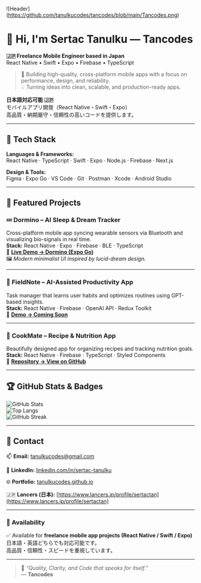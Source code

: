 ![Header] (https://github.com/tanulkucodes/tancodes/blob/main/Tancodes.png)

# 👋 Hi, I'm Sertac Tanulku — **Tancodes**
**🇯🇵 Freelance Mobile Engineer based in Japan**  
React Native • Swift • Expo • Firebase • TypeScript  

> 🧭 Building high-quality, cross-platform mobile apps with a focus on performance, design, and reliability.  
> 💡 Turning ideas into clean, scalable, and production-ready apps.

**日本語対応可能 🇯🇵**  
モバイルアプリ開発（React Native・Swift・Expo）  
高品質・納期厳守・信頼性の高いコードを提供します。  

---

## 🚀 Tech Stack
**Languages & Frameworks:**  
React Native · TypeScript · Swift · Expo · Node.js · Firebase · Next.js  

**Design & Tools:**  
Figma · Expo Go · VS Code · Git · Postman · Xcode · Android Studio  

---

## 🧩 Featured Projects
### 💤 **Dormino – AI Sleep & Dream Tracker**
Cross-platform mobile app syncing wearable sensors via Bluetooth and visualizing bio-signals in real time.  
**Stack:** React Native · Expo · Firebase · BLE · TypeScript  
🔗 [**Live Demo → Dormino (Expo Go)**](https://expo.dev/)  
🖼️ *Modern minimalist UI inspired by lucid-dream design.*

---

### 🧠 **FieldNote – AI-Assisted Productivity App**
Task manager that learns user habits and optimizes routines using GPT-based insights.  
**Stack:** React Native · Firebase · OpenAI API · Redux Toolkit  
🔗 [**Demo → Coming Soon**](#)

---

### 🍱 **CookMate – Recipe & Nutrition App**
Beautifully designed app for organizing recipes and tracking nutrition goals.  
**Stack:** React Native · Firebase · TypeScript · Styled Components  
🔗 [**Repository → View on GitHub**](#)

---

## 🏆 GitHub Stats & Badges
![GitHub Stats](https://github-readme-stats.vercel.app/api?username=tanulkucodes&show_icons=true&theme=tokyonight)  
![Top Langs](https://github-readme-stats.vercel.app/api/top-langs/?username=tanulkucodes&layout=compact&theme=tokyonight)  
![GitHub Streak](https://github-readme-streak-stats.herokuapp.com/?user=tanulkucodes&theme=tokyonight)

---

## 💬 Contact
📫 **Email:** tanulkucodes@gmail.com  

🔗 **LinkedIn:** [linkedin.com/in/sertac-tanulku](https://linkedin.com/in/sertac-tanulku)  

🌐 **Portfolio:** [tanulkucodes.github.io](https://tanulkucodes.github.io)  

🇯🇵 **Lancers (日本):** [https://www.lancers.jp/profile/sertactan](https://www.lancers.jp/profile/sertactan)

---

### 💼 Availability
✅ Available for **freelance mobile app projects (React Native / Swift / Expo)**  
日本語・英語どちらでも対応可能です。  
高品質・信頼性・スピードを重視しています。  

---

> 💬 *“Quality, Clarity, and Code that speaks for itself.”*  
> — **Tancodes**
